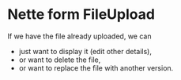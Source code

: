 Nette form FileUpload
=====================

If we have the file already uploaded, we can
- just want to display it (edit other details),
- or want to delete the file,
- or want to replace the file with another version.
